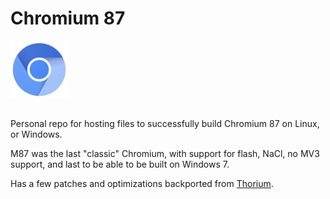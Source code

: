 # Chromium 87

<img src="https://raw.githubusercontent.com/Alex313031/CR-87/main/product_logo_256.png" width="92">

##
Personal repo for hosting files to successfully build Chromium 87 on Linux, or Windows.

M87 was the last "classic" Chromium, with support for flash, NaCl, no MV3 support, and last to be able to be built on Windows 7.

Has a few patches and optimizations backported from [Thorium](https://thorium.rocks/).
